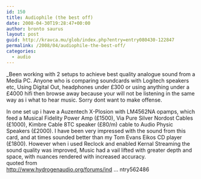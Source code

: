 ```yaml
---
id: 150
title: Audiophile (the best off)
date: 2008-04-30T19:28:47+00:00
author: bronto saurus
layout: post
guid: http://kravca.mu/glob/index.php?entry=entry080430-122847
permalink: /2008/04/audiophile-the-best-off/
categories:
  - audio
---
```

_Been working with 2 setups to achieve best quality analogue sound from a Media PC. Anyone who is comparing soundcards with Logitech speakers etc, Using Digital Out, headphones under £300 or using anything under a £4000 hifi then browse away because your will not be listening in the same way as i what to hear music. Sorry dont want to make offense.</p> 

In one set up i have a Auzentech X-Plosion with LM4562NA opamps, which feed a Musical Fidelity Power Amp (£1500), Via Pure Silver Nordost Cables (£1000), Kimbre Cable 8TC speaker (£80/m) cable to Audio Physic Speakers (£2000). I have been very impressed with the sound from this card, and at times sounded better than my Tom Evans Eikos CD player (£1800). However when i used Reclock and enabled Kernal Streaming the sound quality was improved, Music had a vail lifted with greater depth and space, with nuances rendered with increased accuracy.</i>  
quoted from  
<a href="http://www.hydrogenaudio.org/forums/index.php?showtopic=62996&#038;st=0&#038;gopid=562486&#038;#entry562486" target="_blank" >http://www.hydrogenaudio.org/forums/ind &#8230; ntry562486</a>